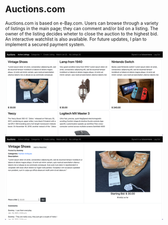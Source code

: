 # Auctions.com

Auctions.com is based on e-Bay.com. Users can browse through a variety of listings in the main page; they can comment and/or bid on a listing. The owner of the listing decides wheter to close the auction to the highest bid. An interactive watchlist is also available. For future updates, I plan to implement a secured payment system.

![Screenshot](auctions1.png)
![Screenshot](auctions2.png)
